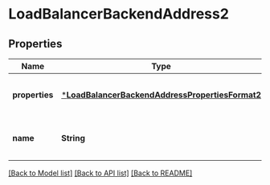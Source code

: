 # LoadBalancerBackendAddress2


## Properties
Name | Type | Description | Notes
------------ | ------------- | ------------- | -------------
**properties** | [***LoadBalancerBackendAddressPropertiesFormat2**](LoadBalancerBackendAddressPropertiesFormat2.md) |  | [optional] [default to nothing]
**name** | **String** | Name of the backend address. | [optional] [default to nothing]


[[Back to Model list]](../README.md#models) [[Back to API list]](../README.md#api-endpoints) [[Back to README]](../README.md)


